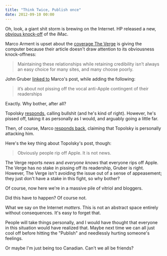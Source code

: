 ```yaml
---
title: "Think Twice, Publish once"
date: 2012-09-10 00:00
---
```


Oh, look, a giant shit storm is brewing on the Internet. HP released a new, [obvious knock-off](http://www.engadget.com/2012/09/10/hp-spectre-one-all-in-one-envy-20-envy-23-pavilion-20/) of the iMac.

Marco Arment is upset about the [coverage The Verge](http://www.marco.org/2012/09/10/elephant) is giving the computer because their article doesn't draw attention to its obviousness knock-offness:

> Maintaining these relationships while retaining credibility isn’t always an easy choice for many sites, and many choose poorly.

John Gruber [linked to](http://daringfireball.net/linked/2012/09/10/marco-design) Marco's post, while adding the following:

> it’s about not pissing off the vocal anti-Apple contingent of their readerships

Exactly. Why bother, after all?

Topolsky [responds](http://joshuatopolsky.com/post/31285353423/integrity-and-bullies-with-blogs), calling bullshit (and he's kind of right). However, he's pissed off, taking it as personally as I would, and arguably going a little far.

Then, of course, Marco [responds back](http://www.marco.org/2012/09/10/bullies-with-blogs), claiming that Topolsky is personally attacking him.

Here's the key thing about Topolsky's post, though:

> Obviously people rip off Apple. It is not news.

The Verge reports _news_ and _everyone knows_ that everyone rips off Apple. The Verge has no stake in pissing off its readership, Gruber is right. However, The Verge isn't avoiding the issue out of a sense of appeasement; they just don't have a stake in this fight, so why bother?

Of course, now here we're in a massive pile of vitriol and bloggers.

Did this have to happen? Of course not.

What we say on the Internet _matters_. This is not an abstract space entirely without consequences. It's easy to forget that.

People will take things personally, and I would have thought that everyone in this situation would have realized that. Maybe next time we can all just cool off before hitting the "Publish" and needlessly hurting someone's feelings.

Or maybe I'm just being too Canadian. Can't we all be friends?

<!-- more -->
